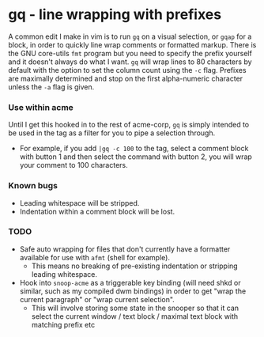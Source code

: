 gq - line wrapping with prefixes
================================

A common edit I make in vim is to run `gq` on a visual selection, or `gqap` for
a block, in order to quickly line wrap comments or formatted markup. There is
the GNU core-utils `fmt` program but you need to specify the prefix yourself and
it doesn't always do what I want. `gq` will wrap lines to 80 characters by
default with the option to set the column count using the `-c` flag. Prefixes
are maximally determined and stop on the first alpha-numeric character unless
the `-a` flag is given.

### Use within acme
Until I get this hooked in to the rest of acme-corp, `gq` is simply intended to
be used in the tag as a filter for you to pipe a selection through.
- For example, if you add `|gq -c 100` to the tag, select a comment block with
  button 1 and then select the command with button 2, you will wrap your comment
  to 100 characters.

### Known bugs
- Leading whitespace will be stripped.
- Indentation within a comment block will be lost.

### TODO
- Safe auto wrapping for files that don't currently have a formatter available
  for use with `afmt` (shell for example).
  - This means no breaking of pre-existing indentation or stripping leading
  whitespace.
- Hook into `snoop-acme` as a triggerable key binding (will need shkd or
  similar, such as my compiled dwm bindings) in order to get "wrap the current
  paragraph" or "wrap current selection".
  - This will involve storing some state in the snooper so that it can select
  the current window / text block / maximal text block with matching prefix etc
